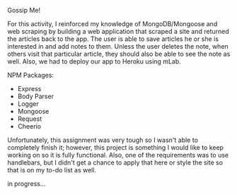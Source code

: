 Gossip Me!

For this activity, I reinforced my knowledge of MongoDB/Mongoose and web scraping by building a web application that scraped a site and returned the articles back to the app. The user is able to save articles he or she is interested in and add notes to them. Unless the user deletes the note, when others visit that particular article, they should also be able to see the note as well. Also, we had to deploy our app to Heroku using mLab. 

NPM Packages:
- Express
- Body Parser
- Logger
- Mongoose
- Request
- Cheerio

Unfortunately, this assignment was very tough so I wasn't able to completely finish it; however, this project is something I would like to keep working on so it is fully functional. Also, one of the requirements was to use handlebars, but I didn't get a chance to apply that here or style the site so that is on my to-do list as well. 

in progress...
